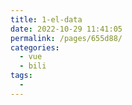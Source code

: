```yaml
---
title: 1-el-data
date: 2022-10-29 11:41:05
permalink: /pages/655d88/
categories:
  - vue
  - bili
tags:
  - 
---
```

